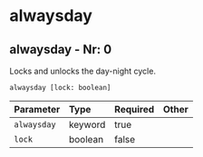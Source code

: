 # alwaysday

## alwaysday - Nr: 0

Locks and unlocks the day-night cycle.

```mcfunction
alwaysday [lock: boolean]
```

|Parameter|Type|Required|Other|
|:---|:---|:---|:---|
|`alwaysday`|keyword|true||
|`lock`|boolean|false||

